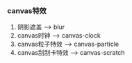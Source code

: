 ### canvas特效

1. 阴影遮盖 --> blur
2. canvas时钟 --> canvas-clock
3. canvas粒子特效 --> canvas-particle
4. canvas刮刮卡特效 --> canvas-scratch